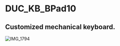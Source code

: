 # DUC_KB_BPad10
## Customized mechanical keyboard.
![IMG_1794](https://github.com/WSTRN/DUC_KB_BPad10/assets/45993771/3b048851-6aa6-4ac3-b423-a07901212bff)
